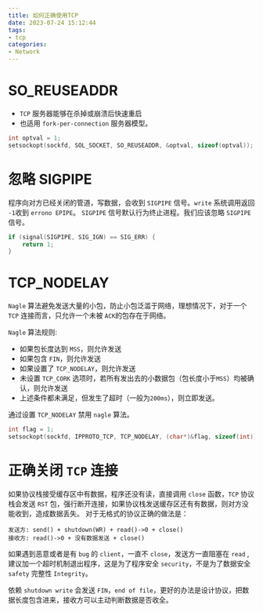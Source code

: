 ```yaml
---
title: 如何正确使用TCP
date: 2023-07-24 15:12:44
tags:
- tcp
categories:
- Network
---
```


# SO_REUSEADDR

- `TCP` 服务器能够在杀掉或崩溃后快速重启
- 也适用 `fork-per-connection` 服务器模型。

```c++
int optval = 1;
setsockopt(sockfd, SOL_SOCKET, SO_REUSEADDR, &optval, sizeof(optval));
```
# 忽略 SIGPIPE

程序向对方已经关闭的管道，写数据，会收到 `SIGPIPE` 信号。`write` 系统调用返回 `-1`收到 `errono EPIPE`。 `SIGPIPE` 信号默认行为终止进程。我们应该忽略 `SIGPIPE` 信号。

```c++
if (signal(SIGPIPE, SIG_IGN) == SIG_ERR) {
    return 1;
}
```

<!--more-->
# TCP_NODELAY

`Nagle` 算法避免发送大量的小包，防止小包泛滥于网络，理想情况下，对于一个 `TCP` 连接而言，只允许一个未被 `ACK`的包存在于网络。

`Nagle` 算法规则: 
- 如果包长度达到 `MSS`，则允许发送
- 如果包含 `FIN`，则允许发送
- 如果设置了 `TCP_NODELAY`，则允许发送
- 未设置 `TCP_CORK` 选项时，若所有发出去的小数据包（包长度小于`MSS`）均被确认，则允许发送
- 上述条件都未满足，但发生了超时（一般为`200ms`），则立即发送。

通过设置 `TCP_NODELAY` 禁用 `nagle` 算法。

```c++
int flag = 1;
setsockopt(sockfd, IPPROTO_TCP, TCP_NODELAY, (char*)&flag, sizeof(int));
```

# 正确关闭 `TCP` 连接

如果协议栈接受缓存区中有数据，程序还没有读，直接调用 `close` 函数，`TCP` 协议栈会发送 `RST` 包，强行断开连接，如果协议栈发送缓存区还有有数据，则对方没能收到，造成数据丢失。 对于无格式的协议正确的做法是：

```
发送方: send() + shutdown(WR) + read()->0 + close()
接收方: read()->0 + 没有数据发送 + close()
```

如果遇到恶意或者是有 `bug` 的 `client`，一直不 `close`，发送方一直阻塞在 `read` , 建议加一个超时机制退出程序，这是为了程序安全 `security`，不是为了数据安全 `safety` 完整性 `Integrity`。

依赖 `shutdown write` 会发送 `FIN`，`end of file`，更好的办法是设计协议，把数据长度包含进来，接收方可以主动判断数据是否收全。
